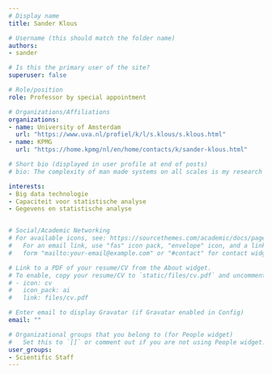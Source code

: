 ```yaml
---
# Display name
title: Sander Klous

# Username (this should match the folder name)
authors:
- sander

# Is this the primary user of the site?
superuser: false

# Role/position
role: Professor by special appointment

# Organizations/Affiliations
organizations:
- name: University of Amsterdam
  url: "https://www.uva.nl/profiel/k/l/s.klous/s.klous.html"
- name: KPMG
  url: "https://home.kpmg/nl/en/home/contacts/k/sander-klous.html"

# Short bio (displayed in user profile at end of posts)
# bio: The complexity of man made systems on all scales is my research field. Cyber Infrastructure is rapidly evolving from relatively simple fixed components to programmable and virtualized objects with many degrees of freedom, owned,  operated and governed by different entities in multiple administrative connected domains on the Internet. Harnessing this complexity in a transparent trust-able way for safe and secure data processing is a major research topic that nowadays defines the focus in my research. I chair the Complex Cyber Infrastructure research group that hosts this research line.

interests:
- Big data technologie 
- Capaciteit voor statistische analyse
- Gegevens en statistische analyse


# Social/Academic Networking
# For available icons, see: https://sourcethemes.com/academic/docs/page-builder/#icons
#   For an email link, use "fas" icon pack, "envelope" icon, and a link in the
#   form "mailto:your-email@example.com" or "#contact" for contact widget.

# Link to a PDF of your resume/CV from the About widget.
# To enable, copy your resume/CV to `static/files/cv.pdf` and uncomment the lines below.
# - icon: cv
#   icon_pack: ai
#   link: files/cv.pdf

# Enter email to display Gravatar (if Gravatar enabled in Config)
email: ""

# Organizational groups that you belong to (for People widget)
#   Set this to `[]` or comment out if you are not using People widget.
user_groups:
- Scientific Staff
---
```

